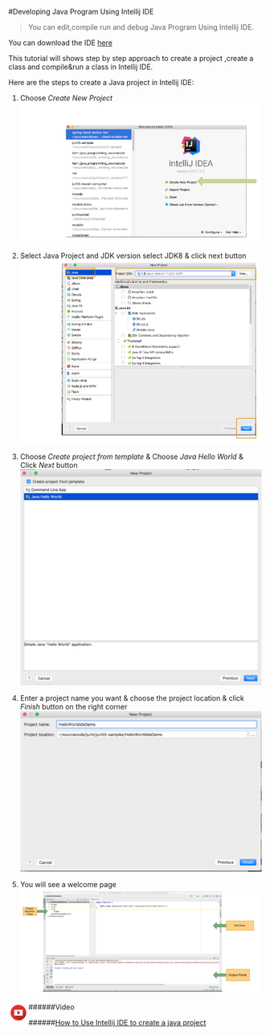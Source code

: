 #Developing Java Program Using Intellij IDE

> You can edit,compile run and debug Java Program Using Intellij IDE.

You can download the IDE [here](https://www.jetbrains.com/idea/)

This tutorial will shows step by step approach to create a project ,create a class and compile&run 
a class in Intellij IDE.

Here are the steps to create a Java project in Intellij IDE:
1. Choose *Create New Project*
  ![alt text](../assets/createJavaProjectIDE/step1.png "Title") 

2. Select Java Project and JDK version select JDK8 & click next button
  ![alt text](../assets/createJavaProjectIDE/step2.png "Title") 

3. Choose *Create project from template* & Choose *Java Hello World* & Click *Next* button
  ![alt text](../assets/createJavaProjectIDE/step3.png "Title") 

4. Enter a project name you want & choose the project location & click *Finish* button on the right corner
  ![alt text](../assets/createJavaProjectIDE/step4.png "Title") 

5. You will see a welcome page
  ![alt text](../assets/createJavaProjectIDE/step5.png "Title") 


######Video
<img align="left" src="../assets/video.png" width = "40" height = "40"/>

######[How to Use Intellij IDE to create a java project](https://www.youtube.com/watch?v=RSyT6aswe88&feature=youtu.be)
